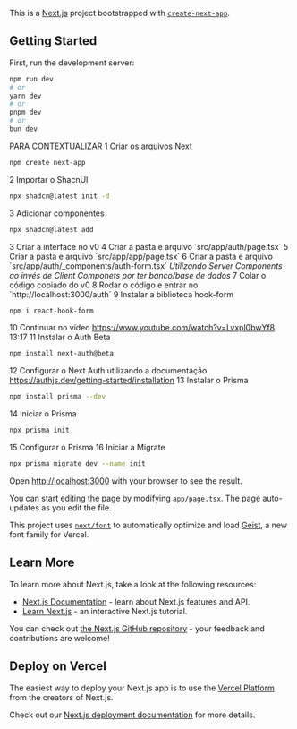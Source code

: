 This is a [Next.js](https://nextjs.org) project bootstrapped with [`create-next-app`](https://nextjs.org/docs/app/api-reference/cli/create-next-app).

## Getting Started

First, run the development server:

```bash
npm run dev
# or
yarn dev
# or
pnpm dev
# or
bun dev
```

PARA CONTEXTUALIZAR
1 Criar os arquivos Next
```bash
npm create next-app
```
2 Importar o ShacnUI
```bash
npx shadcn@latest init -d
```
3 Adicionar componentes 
```bash
npx shadcn@latest add
```
3 Criar a interface no v0
4 Criar a pasta e arquivo ´src/app/auth/page.tsx´
5 Criar a pasta e arquivo ´src/app/app/page.tsx´
6 Criar a pasta e arquivo ´src/app/auth/_components/auth-form.tsx´
*Utilizando Server Components ao invés de Client Componets por ter banco/base de dados*
7 Colar o código copiado do v0 
8 Rodar o código e entrar no ´http://localhost:3000/auth´
9 Instalar a biblioteca hook-form
```bash
npm i react-hook-form
```
10 Continuar no vídeo https://www.youtube.com/watch?v=Lvxpl0bwYf8 13:17
11 Instalar o Auth Beta
```bash
npm install next-auth@beta
```
12 Configurar o Next Auth utilizando a documentação
https://authjs.dev/getting-started/installation
13 Instalar o Prisma 
```bash
npm install prisma --dev
```
14 Iniciar o Prisma
```bash
npx prisma init
```
15 Configurar o Prisma
16 Iniciar a Migrate
```bash
npx prisma migrate dev --name init
```

Open [http://localhost:3000](http://localhost:3000) with your browser to see the result.

You can start editing the page by modifying `app/page.tsx`. The page auto-updates as you edit the file.

This project uses [`next/font`](https://nextjs.org/docs/app/building-your-application/optimizing/fonts) to automatically optimize and load [Geist](https://vercel.com/font), a new font family for Vercel.

## Learn More

To learn more about Next.js, take a look at the following resources:

- [Next.js Documentation](https://nextjs.org/docs) - learn about Next.js features and API.
- [Learn Next.js](https://nextjs.org/learn) - an interactive Next.js tutorial.

You can check out [the Next.js GitHub repository](https://github.com/vercel/next.js) - your feedback and contributions are welcome!

## Deploy on Vercel

The easiest way to deploy your Next.js app is to use the [Vercel Platform](https://vercel.com/new?utm_medium=default-template&filter=next.js&utm_source=create-next-app&utm_campaign=create-next-app-readme) from the creators of Next.js.

Check out our [Next.js deployment documentation](https://nextjs.org/docs/app/building-your-application/deploying) for more details.
